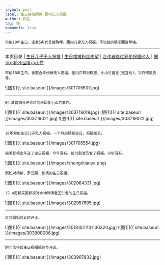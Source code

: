 ```yaml
---
layout: post
label: 生日在线摆摊 圈内无人祝福
author: 佚名
tag: 锤
comments: true
---
```


    邓伦18年生日，连发5条代言催购博，圈内几乎无人祝福，传说级的娱乐圈百草枯。

---

本页目录 \| [生日几乎无人祝福](#dxjja) \| [生日摆摊粉丝失望](#dxjjb) \| [合作者略过邓伦祝福他人](#dxjjc) \| [网评邓伦不回复小山竹](#dxjjd) 

<a class="anchor" name="dxjja"></a>


    邓伦18年生日，香蜜合作伙伴无人祝福，圈内只有刘畊宏、小山竹留言(无互动)，次日何炅挽尊。

![图1]({{ site.baseurl }}/images/301706607.jpg)

---

<a class="anchor" name="dxjjd"></a>

    附:某营销号评论邓伦未回复小山竹事件。

![图1]({{ site.baseurl }}/images/303719019.jpg)
![图1]({{ site.baseurl }}/images/303719021.jpg)
![图1]({{ site.baseurl }}/images/303719022.jpg)

---

<a class="anchor" name="dxjjc"></a>
    
    18年邓伦生日几乎无人祝福，一个月后杨紫生日，祝福如云。

![图1]({{ site.baseurl }}/images/301706554.jpg)


    完美影视去年送了生日祝福，今年没有。给同剧演员发了祝福，邓伦没有。

![图1]({{ site.baseurl }}/images/shengritianya.png)

    例如对杨紫、罗云熙、彭杨的生日祝福。

![图1]({{ site.baseurl }}/images/302064331.jpg)

    12.4更新完美影视对水神饰演者王仁君的生日祝福。

![图1]({{ site.baseurl }}/images/302957695.jpg)

---

<a class="anchor" name="dxjjb"></a>


    灯芯姐姐对此的评论。
    
![图1]({{ site.baseurl }}/images/20181021131136320.jpg)
![图1]({{ site.baseurl }}/images/303908006.jpg)


---

<a class="anchor" name="dxjje"></a>


    附邓伦粉丝生日祝福视频与评论。

![图1]({{ site.baseurl }}/images/303907832.jpg)
